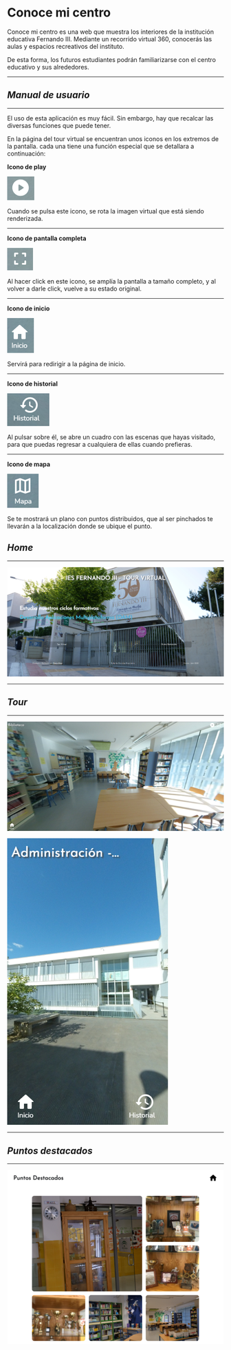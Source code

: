 # Conoce mi centro
Conoce mi centro es una web que muestra los interiores de la institución educativa Fernando III. Mediante un recorrido virtual 360, conocerás las aulas y espacios recreativos del instituto. 

De esta forma, los futuros estudiantes podrán familiarizarse con el centro educativo y sus alrededores.

***

## *Manual de usuario*
---
El uso de esta aplicación es muy fácil. Sin embargo, hay que recalcar las diversas funciones que puede tener.

En la página del tour virtual se encuentran unos iconos en los extremos de la pantalla. cada una tiene una función especial que se detallara a continuación:


**Icono de play**

![Imagen no disponible](Screenshots/iconoPlay.png "Icono de play")

Cuando se pulsa este icono, se rota la imagen virtual que está siendo renderizada.

***

**Icono de pantalla completa**

![Imagen no disponible](Screenshots/iconoPantallaCompleta.png "Icono de pantalla completa")

Al hacer click en este icono, se amplía la pantalla a tamaño completo, y al volver a darle click, vuelve a su estado original.

***

**Icono de inicio**

![Imagen no disponible](Screenshots/iconoInicio.PNG.png "Icono de inicio")

Servirá para redirigir a la página de inicio.

***

**Icono de historial**

![Imagen no disponible](Screenshots/iconoHistorial.png "Icono de historial")

Al pulsar sobre él, se abre un cuadro con las escenas que hayas visitado, para que puedas regresar a cualquiera de ellas cuando prefieras.

***

**Icono de mapa**

![Imagen no disponible](Screenshots/iconoMapa.png "Icono de mapa")

Se te mostrará un plano con puntos distribuidos, que al ser pinchados te llevarán a la localización donde se ubique el punto.

## *Home*
---


![Imagen no disponible](Screenshots/Home.PNG "Home")

***

## *Tour*
---

![Imagen no disponible](Screenshots/tour1.PNG "Tour desde escritorio")


![Imagen no disponible](Screenshots/tour2.PNG "Tour desde móvil")

***

## *Puntos destacados*
---


![Imagen no disponible](Screenshots/puntosDestacados.PNG "Puntos destacados")